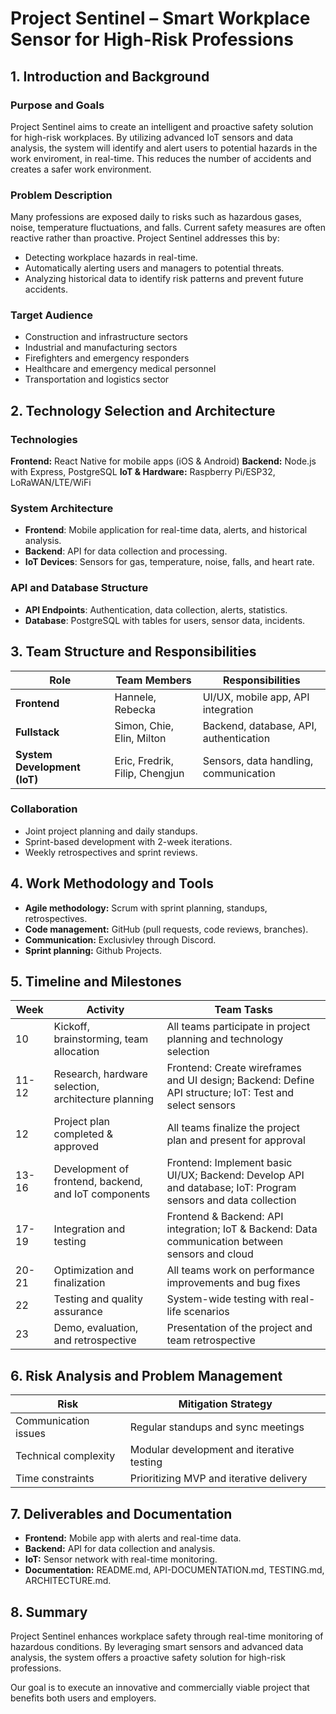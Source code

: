 # Project Sentinel – Smart Workplace Sensor for High-Risk Professions

## 1. Introduction and Background
### Purpose and Goals
Project Sentinel aims to create an intelligent and proactive safety solution for high-risk workplaces. By utilizing advanced IoT sensors and data analysis, the system will identify and alert users to potential hazards in the work enviroment, in real-time. This reduces the number of accidents and creates a safer work environment.

### Problem Description
Many professions are exposed daily to risks such as hazardous gases, noise, temperature fluctuations, and falls. Current safety measures are often reactive rather than proactive. Project Sentinel addresses this by:
- Detecting workplace hazards in real-time.
- Automatically alerting users and managers to potential threats.
- Analyzing historical data to identify risk patterns and prevent future accidents.

### Target Audience
- Construction and infrastructure sectors
- Industrial and manufacturing sectors
- Firefighters and emergency responders
- Healthcare and emergency medical personnel
- Transportation and logistics sector

## 2. Technology Selection and Architecture

### Technologies
**Frontend:** React Native for mobile apps (iOS & Android) 
**Backend:** Node.js with Express, PostgreSQL 
**IoT & Hardware:** Raspberry Pi/ESP32, LoRaWAN/LTE/WiFi

### System Architecture
- **Frontend**: Mobile application for real-time data, alerts, and historical analysis.
- **Backend**: API for data collection and processing.
- **IoT Devices**: Sensors for gas, temperature, noise, falls, and heart rate.

### API and Database Structure
- **API Endpoints**: Authentication, data collection, alerts, statistics.
- **Database**: PostgreSQL with tables for users, sensor data, incidents.

## 3. Team Structure and Responsibilities

| Role | Team Members | Responsibilities |
|------|--------------|----------------|
| **Frontend** | Hannele, Rebecka | UI/UX, mobile app, API integration |
| **Fullstack** | Simon, Chie, Elin, Milton | Backend, database, API, authentication |
| **System Development (IoT)** | Eric, Fredrik, Filip, Chengjun | Sensors, data handling, communication |

### Collaboration
- Joint project planning and daily standups.
- Sprint-based development with 2-week iterations.
- Weekly retrospectives and sprint reviews.

## 4. Work Methodology and Tools
- **Agile methodology:** Scrum with sprint planning, standups, retrospectives.
- **Code management:** GitHub (pull requests, code reviews, branches).
- **Communication:** Exclusivley through Discord.
- **Sprint planning:** Github Projects.

## 5. Timeline and Milestones

| Week | Activity | Team Tasks |
|------|----------|------------|
| 10 | Kickoff, brainstorming, team allocation | All teams participate in project planning and technology selection |
| 11-12 | Research, hardware selection, architecture planning | Frontend: Create wireframes and UI design; Backend: Define API structure; IoT: Test and select sensors |
| 12 | Project plan completed & approved | All teams finalize the project plan and present for approval |
| 13-16 | Development of frontend, backend, and IoT components | Frontend: Implement basic UI/UX; Backend: Develop API and database; IoT: Program sensors and data collection |
| 17-19 | Integration and testing | Frontend & Backend: API integration; IoT & Backend: Data communication between sensors and cloud |
| 20-21 | Optimization and finalization | All teams work on performance improvements and bug fixes |
| 22 | Testing and quality assurance | System-wide testing with real-life scenarios |
| 23 | Demo, evaluation, and retrospective | Presentation of the project and team retrospective |

## 6. Risk Analysis and Problem Management

| Risk | Mitigation Strategy |
|------|-----------------|
| Communication issues | Regular standups and sync meetings |
| Technical complexity | Modular development and iterative testing |
| Time constraints | Prioritizing MVP and iterative delivery |

## 7. Deliverables and Documentation
- **Frontend:** Mobile app with alerts and real-time data.
- **Backend:** API for data collection and analysis.
- **IoT:** Sensor network with real-time monitoring.
- **Documentation:** README.md, API-DOCUMENTATION.md, TESTING.md, ARCHITECTURE.md.

## 8. Summary
Project Sentinel enhances workplace safety through real-time monitoring of hazardous conditions. By leveraging smart sensors and advanced data analysis, the system offers a proactive safety solution for high-risk professions.

Our goal is to execute an innovative and commercially viable project that benefits both users and employers.
